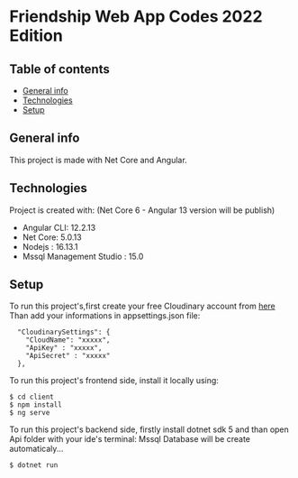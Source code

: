 # Friendship Web App Codes 2022 Edition

## Table of contents
* [General info](#general-info)
* [Technologies](#technologies)
* [Setup](#setup)

## General info
This project is made with Net Core and Angular.
	
## Technologies
Project is created with: (Net Core 6 - Angular 13 version will be publish)
* Angular CLI: 12.2.13
* Net Core: 5.0.13
* Nodejs : 16.13.1
* Mssql Management Studio : 15.0
	
## Setup 
To run this project's,first create your free Cloudinary account from [here](https://cloudinary.com/console/c-409de846ac7abee975808cc197afe7/)
Than add your informations in appsettings.json file:

```
  "CloudinarySettings": {
    "CloudName": "xxxxx",
    "ApiKey" : "xxxxx",
    "ApiSecret" : "xxxxx"
  },
```

To run this project's frontend side, install it locally using:

```
$ cd client
$ npm install
$ ng serve
```

To run this project's backend side, firstly install dotnet sdk 5 and than open Api folder with your ide's terminal:
Mssql Database will be create automaticaly...
```
$ dotnet run

```
